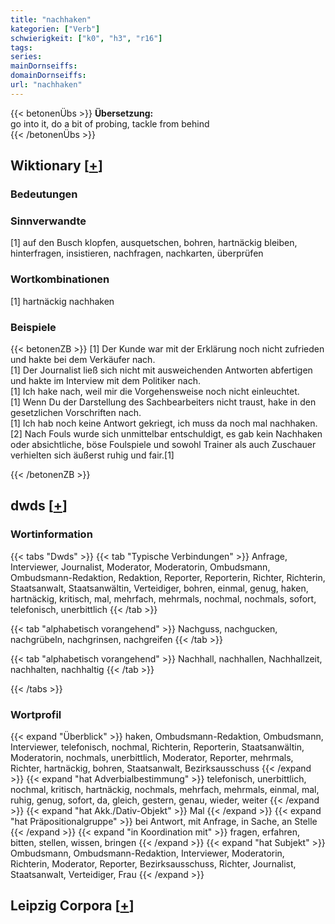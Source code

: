 ```yaml
---
title: "nachhaken"
kategorien: ["Verb"]
schwierigkeit: ["k0", "h3", "r16"]
tags:
series:
mainDornseiffs:
domainDornseiffs:
url: "nachhaken"
---
```


{{< betonenÜbs >}}
**Übersetzung:**  
go into it, do a bit of probing, tackle from behind  
{{< /betonenÜbs >}}

## Wiktionary [[+](https://de.wiktionary.org/wiki/nachhaken)]

### Bedeutungen

### Sinnverwandte
[1] auf den Busch klopfen, ausquetschen, bohren, hartnäckig bleiben, hinterfragen, insistieren, nachfragen, nachkarten, überprüfen  

### Wortkombinationen
[1] hartnäckig nachhaken  

### Beispiele
{{< betonenZB >}}
[1] Der Kunde war mit der Erklärung noch nicht zufrieden und hakte bei dem Verkäufer nach.  
[1] Der Journalist ließ sich nicht mit ausweichenden Antworten abfertigen und hakte im Interview mit dem Politiker nach.  
[1] Ich hake nach, weil mir die Vorgehensweise noch nicht einleuchtet.  
[1] Wenn Du der Darstellung des Sachbearbeiters nicht traust, hake in den gesetzlichen Vorschriften nach.  
[1] Ich hab noch keine Antwort gekriegt, ich muss da noch mal nachhaken.  
[2] Nach Fouls wurde sich unmittelbar entschuldigt, es gab kein Nachhaken oder absichtliche, böse Foulspiele und sowohl Trainer als auch Zuschauer verhielten sich äußerst ruhig und fair.[1]  

{{< /betonenZB >}}


## dwds [[+](https://www.dwds.de/wb/nachhaken)]

### Wortinformation
{{< tabs "Dwds" >}}
{{< tab "Typische Verbindungen" >}}
Anfrage, Interviewer, Journalist, Moderator, Moderatorin, Ombudsmann, Ombudsmann-Redaktion, Redaktion, Reporter, Reporterin, Richter, Richterin, Staatsanwalt, Staatsanwältin, Verteidiger, bohren, einmal, genug, haken, hartnäckig, kritisch, mal, mehrfach, mehrmals, nochmal, nochmals, sofort, telefonisch, unerbittlich
{{< /tab >}}

{{< tab "alphabetisch vorangehend" >}}
Nachguss, nachgucken, nachgrübeln, nachgrinsen, nachgreifen
{{< /tab >}}

{{< tab "alphabetisch vorangehend" >}}
Nachhall, nachhallen, Nachhallzeit, nachhalten, nachhaltig
{{< /tab >}}

{{< /tabs >}}

### Wortprofil
{{< expand "Überblick" >}} haken, Ombudsmann-Redaktion, Ombudsmann, Interviewer, telefonisch, nochmal, Richterin, Reporterin, Staatsanwältin, Moderatorin, nochmals, unerbittlich, Moderator, Reporter, mehrmals, Richter, hartnäckig, bohren, Staatsanwalt, Bezirksausschuss {{< /expand >}}
{{< expand "hat Adverbialbestimmung" >}} telefonisch, unerbittlich, nochmal, kritisch, hartnäckig, nochmals, mehrfach, mehrmals, einmal, mal, ruhig, genug, sofort, da, gleich, gestern, genau, wieder, weiter {{< /expand >}}
{{< expand "hat Akk./Dativ-Objekt" >}} Mal {{< /expand >}}
{{< expand "hat Präpositionalgruppe" >}} bei Antwort, mit Anfrage, in Sache, an Stelle {{< /expand >}}
{{< expand "in Koordination mit" >}} fragen, erfahren, bitten, stellen, wissen, bringen {{< /expand >}}
{{< expand "hat Subjekt" >}} Ombudsmann, Ombudsmann-Redaktion, Interviewer, Moderatorin, Richterin, Moderator, Reporter, Bezirksausschuss, Richter, Journalist, Staatsanwalt, Verteidiger, Frau {{< /expand >}}

## Leipzig Corpora [[+](https://corpora.uni-leipzig.de/en/res?word=nachhaken&corpusId=deu_newscrawl-public_2018)]

